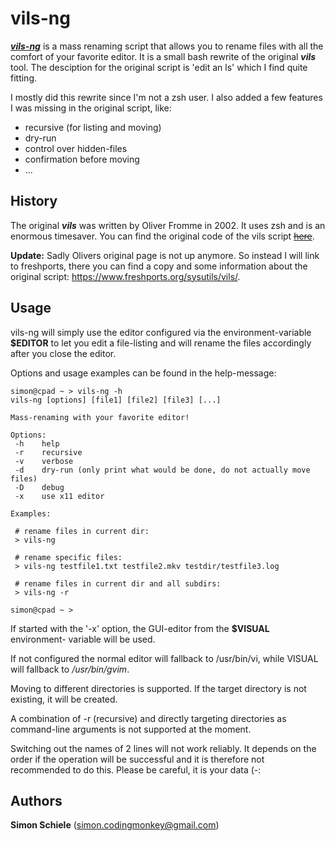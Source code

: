 # vils-ng

[**_vils-ng_**][1] is a mass renaming script that allows you to rename files with all
the comfort of your favorite editor. It is a small bash rewrite of the original
**_vils_** tool. The desciption for the original script is 'edit an ls' which I
find quite fitting.

I mostly did this rewrite since I'm not a zsh user. I also added a few features
I was missing in the original script, like:
* recursive (for listing and moving)
* dry-run
* control over hidden-files
* confirmation before moving
* ...


## History

The original **_vils_** was written by Oliver Fromme in 2002. It uses zsh and
is an enormous timesaver. You can find the original code of the vils script
~~[here][1]~~.

**Update:** Sadly Olivers original page is not up anymore. So instead I will
link to freshports, there you can find a copy and some information about the
original script: https://www.freshports.org/sysutils/vils/.


## Usage

vils-ng will simply use the editor configured via the environment-variable
**$EDITOR** to let you edit a file-listing and will rename the files accordingly
after you close the editor.

Options and usage examples can be found in the help-message:


```
simon@cpad ~ > vils-ng -h
vils-ng [options] [file1] [file2] [file3] [...]

Mass-renaming with your favorite editor!

Options:
 -h    help
 -r    recursive
 -v    verbose
 -d    dry-run (only print what would be done, do not actually move files)
 -D    debug
 -x    use x11 editor

Examples:

 # rename files in current dir:
 > vils-ng

 # rename specific files:
 > vils-ng testfile1.txt testfile2.mkv testdir/testfile3.log

 # rename files in current dir and all subdirs:
 > vils-ng -r

simon@cpad ~ >
```

If started with the '-x' option, the GUI-editor from the **$VISUAL** environment-
variable will be used.

If not configured the normal editor will fallback to /usr/bin/vi, while VISUAL
will fallback to _/usr/bin/gvim_.

Moving to different directories is supported. If the target directory is not
existing, it will be created.

A combination of -r (recursive) and directly targeting directories as
command-line arguments is not supported at the moment.

Switching out the names of 2 lines will not work reliably. It depends on the
order if the operation will be successful and it is therefore not recommended
to do this. Please be careful, it is your data (-:


## Authors

**Simon Schiele**
    ([<simon.codingmonkey@gmail.com>](mailto:simon.codingmonkey@gmail.com "mailto:simon.codingmonkey@gmail.com"))

[1]: https://github.com/simonschiele/vils-ng
[2]: http://www.secnetix.de/~olli/scripts/Generic-utilities/vils
